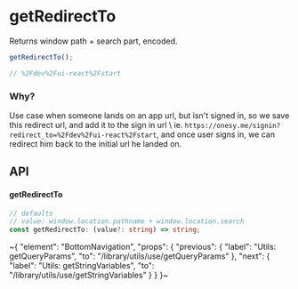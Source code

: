
# getRedirectTo

Returns window path + search part, encoded.

```ts
getRedirectTo();

// %2Fdev%2Fui-react%2Fstart
```

### Why?

Use case when someone lands on an app url, but isn't signed in, so we save this redirect url, and add it to the sign in url \ ie. `https://onesy.me/signin?redirect_to=%2Fdev%2Fui-react%2Fstart`, and once user signs in, we can redirect him back to the initial url he landed on.

## API

#### getRedirectTo

```ts
// defaults
// value: window.location.pathname + window.location.search
const getRedirectTo: (value?: string) => string;
```


~{
  "element": "BottomNavigation",
  "props": {
    "previous": {
      "label": "Utils: getQueryParams",
      "to": "/library/utils/use/getQueryParams"
    },
    "next": {
      "label": "Utils: getStringVariables",
      "to": "/library/utils/use/getStringVariables"
    }
  }
}~

